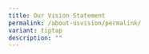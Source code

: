 ```yaml
---
title: Our Vision Statement
permalink: /about-usvision/permalink/
variant: tiptap
description: ""
---
```

<p></p>